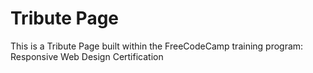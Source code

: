 # Tribute Page

This is a Tribute Page built within the FreeCodeCamp training program: Responsive Web Design Certification
